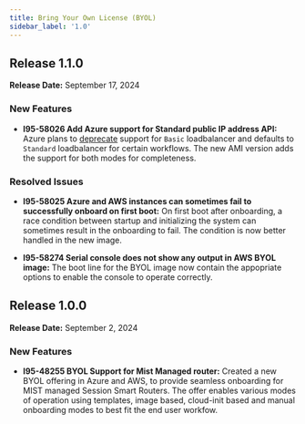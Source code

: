 ```yaml
---
title: Bring Your Own License (BYOL)
sidebar_label: '1.0'
---
```

## Release 1.1.0

**Release Date:** September 17, 2024

### New Features

- **I95-58026 Add Azure support for Standard public IP address API:** Azure plans to [deprecate](https://learn.microsoft.com/en-us/azure/load-balancer/skus) support for `Basic` loadbalancer and defaults to `Standard` loadbalancer for certain workflows. The new AMI version adds the support for both modes for completeness.

### Resolved Issues

- **I95-58025 Azure and AWS instances can sometimes fail to successfully onboard on first boot:** On first boot after onboarding, a race condition between startup and initializing the system can sometimes result in the onboarding to fail. The condition is now better handled in the new image.

- **I95-58274 Serial console does not show any output in AWS BYOL image:** The boot line for the BYOL image now contain the appopriate options to enable the console to operate correctly.

## Release 1.0.0

**Release Date:** September 2, 2024

### New Features

- **I95-48255 BYOL Support for Mist Managed router:** Created a new BYOL offering in Azure and AWS, to provide seamless onboarding for MIST managed Session Smart Routers. The offer enables various modes of operation using templates, image based, cloud-init based and manual onboarding modes to best fit the end user workfow.
